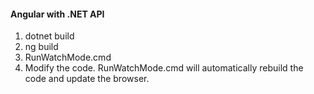 #### Angular with .NET API

1. dotnet build
2. ng build
3. RunWatchMode.cmd
4. Modify the code.  RunWatchMode.cmd will automatically rebuild the code and update the browser.
